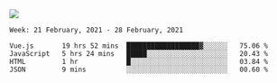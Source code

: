 <!--
**Mat2ja/Mat2ja** is a ✨ _special_ ✨ repository because its `README.md` (this file) appears on your GitHub profile.

Here are some ideas to get you started:

- 🔭 I’m currently working on ...
- 🌱 I’m currently learning ...
- 👯 I’m looking to collaborate on ...
- 🤔 I’m looking for help with ...
- 💬 Ask me about ...
- 📫 How to reach me: ...
- 😄 Pronouns: ...
- ⚡ Fun fact: ...
-->

<img src='https://media.giphy.com/media/xT9IgG50Fb7Mi0prBC/giphy.gif'>

<!--START_SECTION:waka-->
```text
Week: 21 February, 2021 - 28 February, 2021

Vue.js       19 hrs 52 mins  ██████████████████▓░░░░░░   75.06 % 
JavaScript   5 hrs 24 mins   █████░░░░░░░░░░░░░░░░░░░░   20.43 % 
HTML         1 hr            █░░░░░░░░░░░░░░░░░░░░░░░░   03.84 % 
JSON         9 mins          ░░░░░░░░░░░░░░░░░░░░░░░░░   00.60 % 
```
<!--END_SECTION:waka-->
